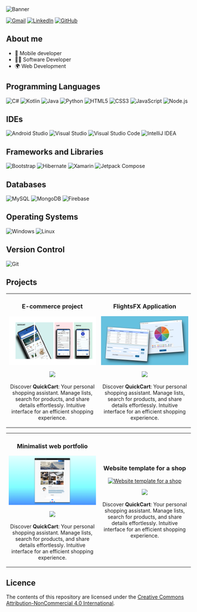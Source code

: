 <img src="https://github.com/Raurez/Image-repo-profile/blob/main/Ra%C3%BAl%20Ram%C3%ADrez%20Botella.svg" alt="Banner">

[![Gmail](https://img.shields.io/badge/Gmail-D14836?style=for-the-badge&logo=gmail&logoColor=white)](mailto:raurambot@gmail.com)
[![LinkedIn](https://img.shields.io/badge/LinkedIn-0077B5?style=for-the-badge&logo=linkedin&logoColor=white)](https://www.linkedin.com/in/ra%C3%BAl-ram%C3%ADrez-botella-998523302/)
[![GitHub](https://img.shields.io/badge/GitHub-181717?style=for-the-badge&logo=github&logoColor=white)](https://github.com/Raurez)

## About me 

- 📲 Mobile developer
- 👨‍💻 Software Developer      
- 🌍 Web Development

## Programming Languages

![C#](https://img.shields.io/badge/C%23-239120?style=for-the-badge&logo=csharp&logoColor=white)
![Kotlin](https://img.shields.io/badge/Kotlin-0095D5?style=for-the-badge&logo=kotlin&logoColor=white)
![Java](https://img.shields.io/badge/java-%23ED8B00.svg?style=for-the-badge&logo=openjdk&logoColor=black)
![Python](https://img.shields.io/badge/Python-3776AB?style=for-the-badge&logo=python&logoColor=white)
![HTML5](https://img.shields.io/badge/HTML5-E34F26?style=for-the-badge&logo=html5&logoColor=white)
![CSS3](https://img.shields.io/badge/CSS3-1572B6?style=for-the-badge&logo=css3&logoColor=white)
![JavaScript](https://img.shields.io/badge/JavaScript-F7DF1E?style=for-the-badge&logo=javascript&logoColor=black)
![Node.js](https://img.shields.io/badge/Node.js-339933?style=for-the-badge&logo=nodedotjs&logoColor=white)

## IDEs

![Android Studio](https://img.shields.io/badge/Android%20Studio-3DDC84?style=for-the-badge&logo=android%20studio&logoColor=white)
![Visual Studio](https://img.shields.io/badge/Visual%20Studio-5C2D91?style=for-the-badge&logo=visual%20studio&logoColor=white)
![Visual Studio Code](https://img.shields.io/badge/Visual%20Studio%20Code-0078D4?style=for-the-badge&logo=visual%20studio%20code&logoColor=white)
![IntelliJ IDEA](https://img.shields.io/badge/IntelliJ%20IDEA-000000?style=for-the-badge&logo=intellij%20idea&logoColor=white)

## Frameworks and Libraries

![Bootstrap](https://img.shields.io/badge/Bootstrap-563D7C?style=for-the-badge&logo=bootstrap&logoColor=white)
![Hibernate](https://img.shields.io/badge/Hibernate-59666C?style=for-the-badge&logo=hibernate&logoColor=white)
![Xamarin](https://img.shields.io/badge/Xamarin-3498DB?style=for-the-badge&logo=xamarin&logoColor=white)
![Jetpack Compose](https://img.shields.io/badge/Jetpack_Compose-4285F4?style=for-the-badge&logo=jetpack-compose&logoColor=white)

## Databases

![MySQL](https://img.shields.io/badge/MySQL-4479A1?style=for-the-badge&logo=mysql&logoColor=white)
![MongoDB](https://img.shields.io/badge/MongoDB-47A248?style=for-the-badge&logo=mongodb&logoColor=white)
![Firebase](https://img.shields.io/badge/Firebase-FFCA28?style=for-the-badge&logo=firebase&logoColor=black)

## Operating Systems

![Windows](https://img.shields.io/badge/Windows-0078D6?style=for-the-badge&logo=windows&logoColor=white)
![Linux](https://img.shields.io/badge/Linux-FCC624?style=for-the-badge&logo=linux&logoColor=black)

## Version Control

![Git](https://img.shields.io/badge/Git-F05032?style=for-the-badge&logo=git&logoColor=white)

## Projects 

<table>
<tr>
<td width="50%">
<h3 align="center">E-commerce project</h3>
<div align="center">
<a href="https://github.com/Raurez/E-commerce_project" target="_blank"><img src="https://github.com/Raurez/Image-repo-profile/blob/main/Mockpu_play_store%20XL.png" width="450" alt="E-commerce project"></a>
<p>
<a href="https://github.com/Raurez/E-commerce_project" target="_blank">
<img src="https://img.shields.io/badge/CODE-ff9?style=for-the-badge&logo=github&logoColor=black">
</a>
</p>
</p>Discover <strong>QuickCart</strong>: Your personal shopping assistant. Manage lists, search for products, and share details effortlessly. Intuitive interface for an efficient shopping experience.</p>
</div>                                                                                   
</td>

<td width="50%">
<h3 align="center">FlightsFX Application</h3>
<div align="center">                                       
<a href="https://github.com/Raurez/FlightsFX_Application" target="_blank"><img src="https://github.com/Raurez/Image-repo-profile/blob/main/Fly_FX.png" width="350" alt="FlightsFX Application"></a>
<p>
<a href="https://github.com/Raurez/FlightsFX_Application" target="_blank">
<img src="https://img.shields.io/badge/CODE-80ffaa?style=for-the-badge&logo=github&logoColor=black">
</a>
</p>
</p>Discover <strong>QuickCart</strong>: Your personal shopping assistant. Manage lists, search for products, and share details effortlessly. Intuitive interface for an efficient shopping experience.</p>
</div>                                                             
</table>                                                                                 
</div>
</td>  

<table>
<tr>
<td width="50%">
<h3 align="center">Minimalist web portfolio</h3>
<div align="center">
<a href="https://github.com/Raurez/Minimalist_web_portfolio" target="_blank"><img src="https://github.com/Raurez/Image-repo-profile/blob/main/portafolio_minimalista.png" width="325" alt="Minimalist web portfolio"></a>
<p>
<a href="https://github.com/Raurez/Minimalist_web_portfolio" target="_blank">
<img src="https://img.shields.io/badge/CODE-ff9?style=for-the-badge&logo=github&logoColor=black">
</a>
</p>
</p>Discover <strong>QuickCart</strong>: Your personal shopping assistant. Manage lists, search for products, and share details effortlessly. Intuitive interface for an efficient shopping experience.</p>
</div>                                                                                 
</td>       

<td width="50%">
<h3 align="center">Website template for a shop</h3>
<div align="center">
<a href="https://github.com/Raurez/Website_template_for_a_shop" target="_blank"><img src="https://github.com/Raurez/Image-repo-profile/blob/main/shop_templete.png" width="325" alt="Website template for a shop"></a>
<p>
<a href="https://github.com/Raurez/Website_template_for_a_shop" target="_blank">
<img src="https://img.shields.io/badge/CODE-cfaae0?style=for-the-badge&logo=github&logoColor=black">
</a>
</p>
</p>Discover <strong>QuickCart</strong>: Your personal shopping assistant. Manage lists, search for products, and share details effortlessly. Intuitive interface for an efficient shopping experience.</p>
</div>                                                                                
</td>  
</table>

## Licence

The contents of this repository are licensed under the [Creative Commons Attribution-NonCommercial 4.0 International](https://creativecommons.org/licenses/by-nc/4.0/).
</div>
<br>
